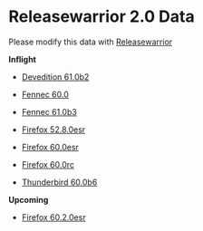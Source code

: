 

Releasewarrior 2.0 Data
=======================

Please modify this data with [Releasewarrior](https://github.com/mozilla-releng/releasewarrior-2.0)

**Inflight**

* [Devedition 61.0b2](/inflight/devedition/devedition-devedition-61.0b2.md)

* [Fennec 60.0](/inflight/fennec/fennec-release-60.0.md)

* [Fennec 61.0b3](/inflight/fennec/fennec-beta-61.0b3.md)

* [Firefox 52.8.0esr](/inflight/firefox/firefox-esr-52.8.0esr.md)

* [Firefox 60.0esr](/inflight/firefox/firefox-esr-60.0esr.md)

* [Firefox 60.0rc](/inflight/firefox/firefox-release-rc-60.0rc.md)

* [Thunderbird 60.0b6](/inflight/thunderbird/thunderbird-beta-60.0b6.md)

**Upcoming**

* [Firefox 60.2.0esr](/upcoming/firefox/firefox-esr-60.2.0esr.md)

